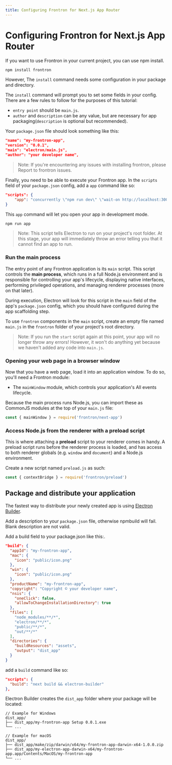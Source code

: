 ```yaml
---
title: Configuring Frontron for Next.js App Router
---
```


# Configuring Frontron for Next.js App Router

If you want to use Frontron in your current project, you can use npm install.

```bash
npm install frontron
```

However, The `install` command needs some configuration in your package and directory.

The `install` command will prompt you to set some fields in your config.
There are a few rules to follow for the purposes of this tutorial:

* `entry point` should be `main.js`.
* `author` and `description` can be any value, but are necessary for app packaging(`description` is optional but recommended).

Your `package.json` file should look something like this:

```json
"name": "my-frontron-app",
"version": "0.0.1",
"main": "electron/main.js",
"author": "your developer name",
```

> Note: If you're encountering any issues with installing frontron, please
> Report to frontron issues.

Finally, you need to be able to execute your Frontron app. In the `scripts`
field of your `package.json` config, add a `app` command like so:

```json
"scripts": {
    "app": "concurrently \"npm run dev\" \"wait-on http://localhost:3000 && cross-env NODE_ENV=development electron .\""
}
```

This `app` command will let you open your app in development mode.

```bash
npm run app
```

> Note: This script tells Electron to run on your project's root folder. At this stage,
> your app will immediately throw an error telling you that it cannot find an app to run.

### Run the main process

The entry point of any Frontron application is its `main` script. This script controls the
**main process**, which runs in a full Node.js environment and is responsible for
controlling your app's lifecycle, displaying native interfaces, performing privileged
operations, and managing renderer processes (more on that later).

During execution, Electron will look for this script in the `main`
field of the app's `package.json` config, which you should have configured during the
app scaffolding step.

To use `frontron` components in the `main` script, create an empty file named `main.js` in the `frontron` folder
of your project's root directory.

> Note: If you run the `start` script again at this point, your app will no longer throw
> any errors! However, it won't do anything yet because we haven't added any code into
> `main.js`.

### Opening your web page in a browser window

Now that you have a web page, load it into an application window. To do so, you'll
need a Frontron module:

* The `mainWindow` module, which controls your application's All events lifecycle.

Because the main process runs Node.js, you can import these as CommonJS
modules at the top of your `main.js` file:

```js
const { mainWindow } = require('frontron/next-app')
```

### Access Node.js from the renderer with a preload script

This is where attaching a **preload** script to your renderer comes in handy.
A preload script runs before the renderer process is loaded, and has access to both
renderer globals (e.g. `window` and `document`) and a Node.js environment.

Create a new script named `preload.js` as such:

```js
const { contextBridge } = require('frontron/preload')
```

## Package and distribute your application

The fastest way to distribute your newly created app is using
[Electron Builder](https://www.electron.build).

Add a description to your `package.json` file, otherwise npmbuild will fail. Blank description are not valid.

Add a build field to your package.json like this:.

```json
"build": {
  "appId": "my-frontron-app",
  "mac": {
    "icon": "public/icon.png"
  },
  "win": {
    "icon": "public/icon.png"
  },
  "productName": "my-frontron-app",
  "copyright": "Copyright © your developer name",
  "nsis": {
    "oneClick": false,
    "allowToChangeInstallationDirectory": true
  },
  "files": [
    "node_modules/**/*",
    "electron/**/*",
    "public/**/*",
    "out/**/*"
  ],
  "directories": {
    "buildResources": "assets",
    "output": "dist_app"
  }
}
```

add a `build` command like so:

```json
"scripts": {
  "build": "next build && electron-builder"
},
```

Electron Builder creates the `dist_app` folder where your package will be located:

```plain
// Example for Windows
dist_app/
├── dist_app/my-frontron-app Setup 0.0.1.exe
└── ...

// Example for macOS
dist_app/
├── dist_app/make/zip/darwin/x64/my-frontron-app-darwin-x64-1.0.0.zip
├── dist_app/my-electron-app-darwin-x64/my-frontron-app.app/Contents/MacOS/my-frontron-app
└── ...
```